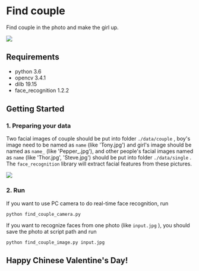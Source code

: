 # Find couple

Find couple in the photo and make the girl up.

![](https://github.com/hao-qiang/find_couple/blob/master/output.jpg)

## Requirements

- python 3.6
- opencv 3.4.1
- dilb 19.15
- face_recognition 1.2.2

## Getting Started

### 1. Preparing your data

Two facial images of couple should be put into folder `./data/couple` , boy's image need to be named as `name` (like 'Tony.jpg') and girl's image should be named as `name_` (like 'Pepper_.jpg'), and other people's facial images named as `name` (like 'Thor.jpg', 'Steve.jpg') should be put into folder `./data/single` . The `face_recognition` library will extract facial features from these pictures.

![](https://github.com/hao-qiang/find_couple/blob/master/data.jpg)

### 2. Run

If you want to use PC camera to do real-time face recognition, run

```
python find_couple_camera.py
```

If you want to recognize faces from one photo (like `input.jpg` ), you should save the photo at script path and run

```
python find_couple_image.py input.jpg
```

## Happy Chinese Valentine's Day!
